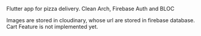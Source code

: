Flutter app for pizza delivery.
Clean Arch, Firebase Auth and BLOC

Images are stored in cloudinary, whose url are stored in firebase database.
Cart Feature is not implemented yet.
